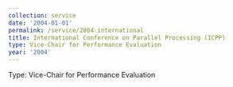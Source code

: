 ```yaml
---
collection: service
date: '2004-01-01'
permalink: /service/2004-international
title: International Conference on Parallel Processing (ICPP)
type: Vice-Chair for Performance Evaluation
year: '2004'
---
```


Type: Vice-Chair for Performance Evaluation
